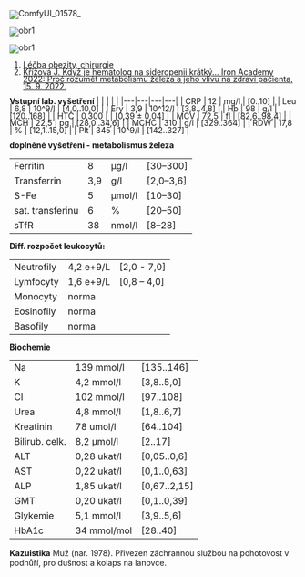 <div class="w3-row">
<div class="w3-half">
<bdl-tabs idlist="obr1,obr2,obr4,biochemie,reference" titlelist="kazuistika,gastrektomie,biliopankreatická d.,biochemie,reference"></bdl-tabs>
<div id="obr1" style="line-height:0.9">

![ComfyUI_01578_](ComfyUI_01578_.png)

</div>
<div id="obr2" style="line-height:0.9">

![obr1](obr2.png)
</div>
<div id="obr4" style="line-height:0.9">

![obr1](obr4.png)
</div>
<div id="reference" style="line-height:0.9">

1. [Léčba obezity, chirurgie](https://www.nzip.cz/clanek/735-lecba-obezity-chirurgie)
2. [Křížová J. Když je hematolog na sideropenii krátký... Iron Academy 2022: Proč rozumět metabolismu železa a jeho vlivu na zdraví pacienta, 15. 9. 2022.](https://www.prolekare.cz/zaznamy-z-kongresu/iron-academy-2022-jak-podle-aktualnich-poznatku-postupovat-pri-diagnostice-a-lecbe-deficitu-zeleza-a-co-znamena-pri-srdecnim-selhani-132595/zvladne-fcm-deficit-zeleza-po-bariatricke-operaci-kazuistika)


</div>
<div id="biochemie">
<div class="w3-half">
<div class="w3-sand w3-large w3-padding w3-margin" style="line-height:0.9">

**Vstupní lab. vyšetření**
| | | | |
|---|---|---|---|
| CRP | 12 | mg/l | [0..10] |
| Leu | 6,8 | 10^9/l | [4,0..10,0] |
| Ery | 3,9 | 10^12/l | [3,8..4,8] |
| Hb | 98 | g/l | [120..168] |
| HTC | 0,300 | | [0,39 ± 0,04] |
| MCV | 72,5 | fl | [82,6..98,4] |
| MCH | 22,5 | pg | [28,0..34,6] |
| MCHC | 310 | g/l | [329..364] |
| RDW | 17,8 | % | [12,1..15,0] |
| Plt | 345 | 10^9/l | [142..327] |

**doplněné vyšetření - metabolismus železa**

|||| |
|--------|---------|----------|---------------------|
| Ferritin | 8 | μg/l | [30–300]|
| Transferrin | 3,9 | g/l | [2,0–3,6] |
| S-Fe | 5 | μmol/l | [10–30] |
| sat. transferinu | 6| % | [20–50] |
| sTfR | 38 | nmol/l | [8–28] |

</div>
</div>
<div class="w3-half">
<div class="w3-sand w3-large w3-padding w3-margin" style="line-height:0.9">

**Diff. rozpočet leukocytů:**

| | | |
|----|------------|------------|
| Neutrofily | 4,2 e+9/L | [2,0 - 7,0] |
| Lymfocyty | 1,6 e+9/L | [0,8 – 4,0] |
| Monocyty | norma | |
| Eosinofily | norma | |
| Basofily | norma | |

**Biochemie**

| | | |
|----|------------|------------|
| Na | 139 mmol/l | [135..146] |
| K | 4,2 mmol/l | [3,8..5,0] |
| Cl | 102 mmol/l | [97..108] |
| Urea | 4,8 mmol/l | [1,8..6,7] |
| Kreatinin | 78 umol/l | [64..104] |
| Bilirub. celk. | 8,2 μmol/l | [2..17] |
| ALT | 0,28 ukat/l | [0,05..0,6] |
| AST | 0,22 ukat/l | [0,1..0,63] |
| ALP | 1,85 ukat/l | [0,67..2,15] |
| GMT | 0,20 ukat/l | [0,1..0,39] |
| Glykemie | 5,1 mmol/l | [3,9..5,6] |
| HbA1c | 34 mmol/mol | [28..40] |
</div>
</div>
</div>



</div>
<div class="w3-half">
<div class="w3-sand">

**Kazuistika** Muž (nar. 1978). Přivezen záchrannou službou na pohotovost v podhůří, pro dušnost a kolaps na lanovce.</div>

<bdl-quizx id="qik.1" type="choice" question="K.1 Zaškrtněte, které životní funkce provedete během úvodního vyšetření, jehož výsledek máte ihned k dispozici." 
answers="A. <b>srdeční tep</b>. Poslechem stetoskopem nebo pohmatem|B. <b>vyšetření krevního obrazu</b> z žilní nebo kapilární krve |C. <b>dechová frekvence</b>. |D. <b>vyšetření biochemie krve</b> z žilní krve|E. <b>krevní tlak</b> manometrem. |F. <b>saturace O2</b>. pulzním oxymetrem|G. <b>ASTRUP</b> vyšetření krevních plynů z žilní nebo arteriální krve" correctoptions="true|false|true|false|true|true|false" 
           explanations="ano|ne|ano|ne|ano|ano|ne" 
           buttontitle="zkontrolovat odpověď"></bdl-quizx>
<bdl-quizx id="qik.2" type="choice2" 
           question="K.2 Pulzní oxymetr změřil hodnotu saturacce 96% a srdeční tep 103 t/min. Zvolte nejvhodnější popis" 
           answers="A. saturace v normě a bradykardie|B. saturace snížená a tachykardie|C. saturace v normě a tachykardie" 
           correctoptions="false|false|true" 
           explanations="ne|ne|ano" 
           buttontitle="zkontrolovat odpověď"></bdl-quizx>
<bdl-quizx id="qik.3" type="choice2" 
           question="K.3 Odhad dechové frekvence je na 25 d/min. Vyberte nejvhodnější popis" 
           answers="A. tachypnoe|B. bradypnoe" 
           correctoptions="true|false" 
           explanations="ano|ne" 
           buttontitle="zkontrolovat odpověď"></bdl-quizx>              
<bdl-quizx id="qik.4" type="choice2" 
           question="K.4 Krevní tlak ukázal 130/85 mmHg" 
           answers="A. normotonik|B. hypertonik|C. hypotonik" 
           correctoptions="true|false|false" 
           explanations="ano|ne|ne" 
           buttontitle="zkontrolovat odpověď"></bdl-quizx>
<bdl-quizx id="qik.5" type="choice2" 
           question="K.5 Pacient uvedl, že po dlouhé době se vydal na výlet do hor a jel lanovkou na vrchol hory. Nicméně po výstupu v horní stanici a po pár metrech se pořád zadýchával a i po několika minutovém odpočinku to nepřešlo, proto sjel dolů, kde mu personál stanice zavolal záchranku. V minulosti se léčil na obezitu a podstoupil několik operací, jedna z nich byla tzv. sleeve gastrektomie. Jaký mechanismus je primárně cílen při provádění sleeve gastrektomie?" 
           answers="A. Sleeve gastrektomie redukuje velikost žaludku, urychluje pocit naplnění, čímž redukuje množství živin a tím podporuje hubnutí. Také dochází ke snížení hladinu ghrelinu, hormonu stimulujícího hlad, čímž dochází k poklesu apetitu.|B. Operace zvyšuje produkci insulinu tím, že stimuluje beta-buňky pankreatu, což vede k lepší kontrole glykémie a snížení tělesné hmotnosti." 
           correctoptions="true|false" 
           explanations="ano|ne" 
           buttontitle="zkontrolovat odpověď"></bdl-quizx>
<bdl-quizx id="qik.6" type="choice2" 
           question="K.6 Protože první operace pomohla jen dočasně, před 1 rokem podstoupil další, tzv. biliopankreatickou diverzi, při níž jsou z absorpční funkční plochy vyřazeny i duodenum a proximální část jejuna. Dnes hmotnost 85 kg (BMI 27,5 kg/m2) a zkouší si dopřávat přiměřenou fyzickou námahu a turistiku, kterou několik let neměl.<br/> Všechny níže uvedené možnosti jsou rizika spojená s biliopankreatickou diverzí. Vyberte tu která pravděpodobně souvisí s aktuálním stavem pacienta a jeho dušností?" 
           answers="A. Nedostatek vitaminu B12, vedoucí k únavě, slabosti, a v některých případech k neurologickým problémům.|B. Nedostatečný příjem biotinu a zinku, který může vést k padání vlasů a dermatologickým problémům. Biotin (vitamin B7) a zinek jsou důležité pro zdraví vlasů a kůže.|C. Nedostatek železa vedoucí k anémii, což se projevuje únavou a slabostí. |D. Deficit vitaminu D a vápníku, což může vést k oslabení kostí a zvýšenému riziku osteoporózy. Vitamin D a vápník jsou zásadní pro udržení silné kostní struktury.|E. Nedostatek esenciálních mastných kyselin, jako jsou omega-3 a omega-6, který může vést k zhoršené funkci mozku a srdce, což může přispívat k pocitu únavy a nevýkonnosti." 
           correctoptions="false|false|true|false|false" 
           explanations="ne|ne|ano|ne|ne" 
           buttontitle="zkontrolovat odpověď"></bdl-quizx> 
<bdl-quizx id="qik.7" type="choice2" 
  question="K.7 Přišli výsledky krevního obrazu a biochemie. Které vysvětlení nejlépe objasňuje anémii?" 
  answers="A. Nález odpovídá anémii z nedostatku železa, pravděpodobně v důsledku malabsorpce.|B. Anémie je nejpravděpodobněji způsobena chronickým zánětem, jak naznačuje mírně zvýšená hladina CRP." 
  correctoptions="true|false" 
  explanations="Správně – nízký feritin, mikrocytóza a nízká saturace transferinu svědčí pro deficit železa.|Nesprávně – mírně zvýšené CRP samo o sobě nevysvětluje anémii, u anémie chronických nemocí bývá feritin normální nebo zvýšený." 
  buttontitle="zkontrolovat odpověď">
</bdl-quizx>
           
<bdl-quiz-summary id="qs1"></bdl-quiz-summary>          
<bdl-quiz-control ids="qik.1;obr1,qik.2;obr1,qik.3;obr1,qik.4;obr1,qik.5;obr2,qik.6;obr4,qik.7;biochemie,qs1"></bdl-quiz-control>             


</div>
</div>